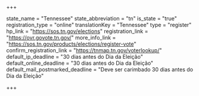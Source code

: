 +++

state_name = "Tennessee"
state_abbreviation = "tn"
is_state = "true"
registration_type = "online"
translationKey = "Tennessee"
type = "register"
hp_link = "https://sos.tn.gov/elections"
registration_link = "https://ovr.govote.tn.gov/"
more_info_link = "https://sos.tn.gov/products/elections/register-vote"
confirm_registration_link = "https://tnmap.tn.gov/voterlookup/"
default_ip_deadline = "30 dias antes do Dia da Eleição"
default_online_deadline = "30 dias antes do Dia da Eleição"
default_mail_postmarked_deadline = "Deve ser carimbado 30 dias antes do Dia da Eleição"

+++